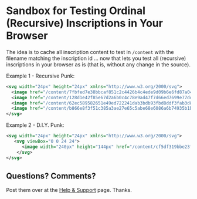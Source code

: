 # Sandbox for Testing Ordinal (Recursive) Inscriptions in Your Browser


The idea is to cache all inscription content to test in `/content`
with the filename matching the inscription id ... now that lets
you test all (recursive) inscriptions in  your browser as is (that is, without any change in the source).


Example 1 - Recursive Punk:

``` svg
<svg width="24px" height="24px" xmlns="http://www.w3.org/2000/svg">
  <image href="/content/7fbfed7e38bbcaf851c2c4426b4c4ede9d09b6e6fd87a040403852681c7c19c2i0" />
  <image href="/content/128d1e42f85e67d2a6b0c4c78e9ad47f7d66ed7699e77ddd0a4f0b8a21cdf736i0" />
  <image href="/content/62ec589582651e49ed722241dab3bdb93fbd8ddf3fab3d891a30165126dddbcfi0" />
  <image href="/content/b866e8f3f51c385a3ae27e65c5abe68e6086a6b74935b1b692de8587f5858148i0" />
</svg>
```


Example 2 - D.I.Y. Punk:

``` svg
<svg width="24px" height="24px" xmlns="http://www.w3.org/2000/svg">
   <svg viewBox="0 0 24 24">
      <image width="240px" height="144px" href="/content/cf5df319bbe23fa3d012e5ee0810700c8e82aebff41164246f0d87d7b60a9903i0" />
    </svg>
</svg>
```





## Questions? Comments?

Post them over at the [Help & Support](https://github.com/geraldb/help) page. Thanks.




